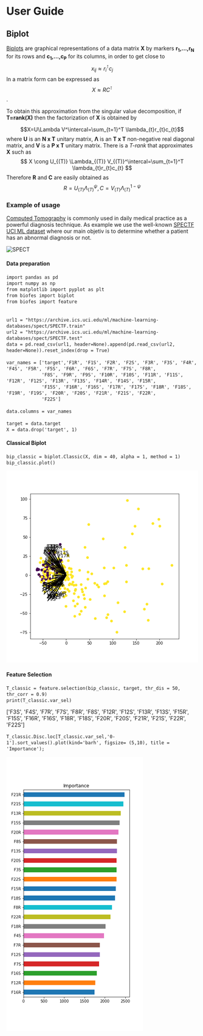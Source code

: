 # User Guide

## Biplot

[Biplots](https://en.wikipedia.org/wiki/Biplot) are graphical representations of a data matrix **X** by markers **r<sub>1</sub>,...,r<sub>N</sub>** for its rows and **c<sub>1</sub>,...,c<sub>P</sub>** for its columns, in order to get close to $$x_{ij}\approx r_{i}^\intercal c_{j}$$ 
In a matrix form can be expressed as $$X\approx R{C}^\intercal$$.

To obtain this approximation from the singular value decomposition, if **T=rank(X)** then the factorization of **X** is obtained by

$$X=U\Lambda V^\intercal=\sum_{t=1}^T \lambda_{t}r_{t}c_{t}$$
where **U** is an **N x T** unitary matrix, **Λ** is an **T x T** non-negative real diagonal matrix, and **V** is a **P x T** unitary matrix.
There is a *T-rank* that approximates **X** such as
$$
X \cong U_{(T)} \Lambda_{(T)} V_{(T)}^\intercal=\sum_{t=1}^T \lambda_{t}r_{t}c_{t}
$$
Therefore **R** and **C** are easily obtained as
$$
R=U_{(T)}\Lambda_{(T)}^{\psi} , C=V_{(T)}\Lambda_{(T)}^{1-\psi}
$$

### Example of usage

[Computed Tomography](https://en.wikipedia.org/wiki/CT_scan) is commonly used in daily medical practice as a powerful diagnosis technique. As example we use the well-known [SPECTF UCI ML dataset](https://archive.ics.uci.edu/ml/datasets/SPECTF+Heart) where our main objetiv is to determine whether a patient has an abnormal diagnosis or not.


![SPECT](http://www.ptca.org/images/msct_anim.gif)


#### Data preparation
```
import pandas as pd
import numpy as np
from matplotlib import pyplot as plt
from biofes import biplot
from biofes import feature


url1 = "https://archive.ics.uci.edu/ml/machine-learning-databases/spect/SPECTF.train"
url2 = "https://archive.ics.uci.edu/ml/machine-learning-databases/spect/SPECTF.test"
data = pd.read_csv(url1, header=None).append(pd.read_csv(url2, header=None)).reset_index(drop = True)

var_names = ['target','F1R', 'F1S', 'F2R', 'F2S', 'F3R', 'F3S', 'F4R', 'F4S', 'F5R', 'F5S', 'F6R', 'F6S', 'F7R', 'F7S', 'F8R', 
             'F8S', 'F9R', 'F9S', 'F10R', 'F10S', 'F11R', 'F11S', 'F12R', 'F12S', 'F13R', 'F13S', 'F14R', 'F14S', 'F15R', 
             'F15S', 'F16R', 'F16S', 'F17R', 'F17S', 'F18R', 'F18S', 'F19R', 'F19S', 'F20R', 'F20S', 'F21R', 'F21S', 'F22R',
             'F22S']

data.columns = var_names

target = data.target
X = data.drop('target', 1)
```

#### Classical Biplot
```
bip_classic = biplot.Classic(X, dim = 40, alpha = 1, method = 1)
bip_classic.plot()
```

![class_bip](img/class_bip.png)

#### Feature Selection
```
T_classic = feature.selection(bip_classic, target, thr_dis = 50, thr_corr = 0.9)
print(T_classic.var_sel)
```

['F3S', 'F4S', 'F7R', 'F7S', 'F8R', 'F8S', 'F12R', 'F12S', 'F13R', 'F13S', 'F15R', 'F15S', 'F16R', 'F16S', 'F18R', 'F18S', 'F20R', 'F20S', 'F21R', 'F21S', 'F22R', 'F22S']

```
T_classic.Disc.loc[T_classic.var_sel,'0-1'].sort_values().plot(kind='barh', figsize= (5,10), title = 'Importance');
```

![class_fs](img/class_fs.png)
